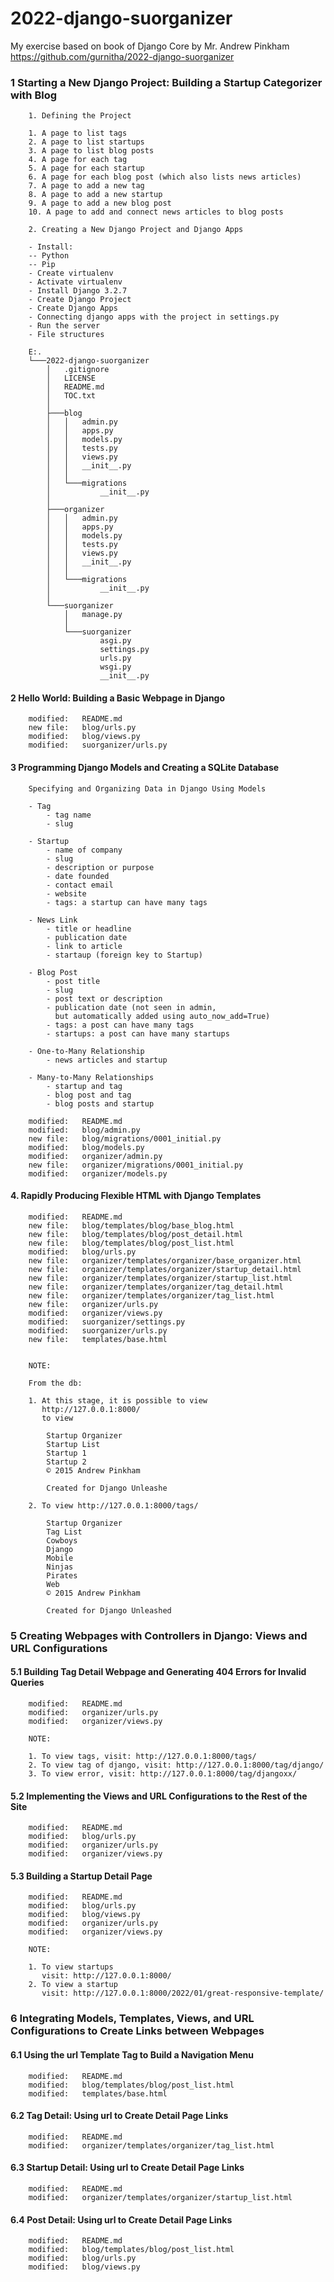 # 2022-django-suorganizer
My exercise based on book of Django Core by Mr. Andrew Pinkham 
https://github.com/gurnitha/2022-django-suorganizer


### 1 Starting a New Django Project: Building a Startup Categorizer with Blog


        1. Defining the Project

        1. A page to list tags
        2. A page to list startups
        3. A page to list blog posts
        4. A page for each tag
        5. A page for each startup
        6. A page for each blog post (which also lists news articles)
        7. A page to add a new tag
        8. A page to add a new startup
        9. A page to add a new blog post
        10. A page to add and connect news articles to blog posts

        2. Creating a New Django Project and Django Apps

        - Install: 
        -- Python
        -- Pip
        - Create virtualenv
        - Activate virtualenv
        - Install Django 3.2.7
        - Create Django Project
        - Create Django Apps
        - Connecting django apps with the project in settings.py
        - Run the server
        - File structures

        E:.
        └───2022-django-suorganizer
            │   .gitignore
            │   LICENSE
            │   README.md
            │   TOC.txt
            │
            ├───blog
            │   │   admin.py
            │   │   apps.py
            │   │   models.py
            │   │   tests.py
            │   │   views.py
            │   │   __init__.py
            │   │
            │   └───migrations
            │           __init__.py
            │
            ├───organizer
            │   │   admin.py
            │   │   apps.py
            │   │   models.py
            │   │   tests.py
            │   │   views.py
            │   │   __init__.py
            │   │
            │   └───migrations
            │           __init__.py
            │
            └───suorganizer
                │   manage.py
                │
                └───suorganizer
                        asgi.py
                        settings.py
                        urls.py
                        wsgi.py
                        __init__.py        


#### 2 Hello World: Building a Basic Webpage in Django   

        modified:   README.md
        new file:   blog/urls.py
        modified:   blog/views.py
        modified:   suorganizer/urls.py


#### 3 Programming Django Models and Creating a SQLite Database

        Specifying and Organizing Data in Django Using Models

        - Tag
            - tag name
            - slug

        - Startup
            - name of company
            - slug
            - description or purpose
            - date founded
            - contact email
            - website
            - tags: a startup can have many tags

        - News Link
            - title or headline
            - publication date
            - link to article
            - startaup (foreign key to Startup)

        - Blog Post
            - post title
            - slug
            - post text or description
            - publication date (not seen in admin, 
              but automatically added using auto_now_add=True)
            - tags: a post can have many tags
            - startups: a post can have many startups

        - One-to-Many Relationship
            - news articles and startup

        - Many-to-Many Relationships
            - startup and tag
            - blog post and tag
            - blog posts and startup

        modified:   README.md
        modified:   blog/admin.py
        new file:   blog/migrations/0001_initial.py
        modified:   blog/models.py
        modified:   organizer/admin.py
        new file:   organizer/migrations/0001_initial.py
        modified:   organizer/models.py


#### 4. Rapidly Producing Flexible HTML with Django Templates

        modified:   README.md
        new file:   blog/templates/blog/base_blog.html
        new file:   blog/templates/blog/post_detail.html
        new file:   blog/templates/blog/post_list.html
        modified:   blog/urls.py
        new file:   organizer/templates/organizer/base_organizer.html
        new file:   organizer/templates/organizer/startup_detail.html
        new file:   organizer/templates/organizer/startup_list.html
        new file:   organizer/templates/organizer/tag_detail.html
        new file:   organizer/templates/organizer/tag_list.html
        new file:   organizer/urls.py
        modified:   organizer/views.py
        modified:   suorganizer/settings.py
        modified:   suorganizer/urls.py
        new file:   templates/base.html


        NOTE:

        From the db:
        
        1. At this stage, it is possible to view
           http://127.0.0.1:8000/
           to view 

            Startup Organizer
            Startup List
            Startup 1
            Startup 2
            © 2015 Andrew Pinkham

            Created for Django Unleashe

        2. To view http://127.0.0.1:8000/tags/

            Startup Organizer
            Tag List
            Cowboys
            Django
            Mobile
            Ninjas
            Pirates
            Web
            © 2015 Andrew Pinkham

            Created for Django Unleashed


### 5 Creating Webpages with Controllers in Django: Views and URL Configurations


#### 5.1 Building Tag Detail Webpage and Generating 404 Errors for Invalid Queries

        modified:   README.md
        modified:   organizer/urls.py
        modified:   organizer/views.py

        NOTE:

        1. To view tags, visit: http://127.0.0.1:8000/tags/
        2. To view tag of django, visit: http://127.0.0.1:8000/tag/django/        
        3. To view error, visit: http://127.0.0.1:8000/tag/djangoxx/


#### 5.2 Implementing the Views and URL Configurations to the Rest of the Site

        modified:   README.md
        modified:   blog/urls.py
        modified:   organizer/urls.py
        modified:   organizer/views.py


#### 5.3 Building a Startup Detail Page

        modified:   README.md
        modified:   blog/urls.py
        modified:   blog/views.py
        modified:   organizer/urls.py
        modified:   organizer/views.py

        NOTE:

        1. To view startups
           visit: http://127.0.0.1:8000/
        2. To view a startup
           visit: http://127.0.0.1:8000/2022/01/great-responsive-template/


### 6 Integrating Models, Templates, Views, and URL Configurations to Create Links between Webpages


#### 6.1 Using the url Template Tag to Build a Navigation Menu

        modified:   README.md
        modified:   blog/templates/blog/post_list.html
        modified:   templates/base.html


#### 6.2 Tag Detail: Using url to Create Detail Page Links

        modified:   README.md
        modified:   organizer/templates/organizer/tag_list.html


#### 6.3 Startup Detail: Using url to Create Detail Page Links

        modified:   README.md
        modified:   organizer/templates/organizer/startup_list.html


#### 6.4 Post Detail: Using url to Create Detail Page Links

        modified:   README.md
        modified:   blog/templates/blog/post_list.html
        modified:   blog/urls.py
        modified:   blog/views.py